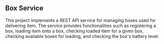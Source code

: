 ## Box Service
This project implements a REST API service for managing boxes used for delivering item. 
The service provides functionalities such as registering a box, loading item onto a box, checking loaded item for a given box, checking available boxes for loading, and checking the box's battery level.

